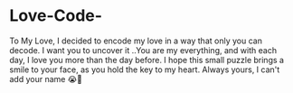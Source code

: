 # Love-Code-
To My Love, I decided to encode my love in a way that only you can decode. I want you to uncover it ..You are my everything, and with each day, I love you more than the day before. I hope this small puzzle brings a smile to your face, as you hold the key to my heart.  Always yours, I can't add your name 😭💖
